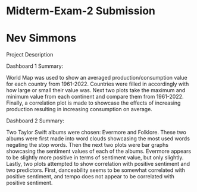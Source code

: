 # Midterm-Exam-2 Submission
# Nev Simmons


Project Description

Dashboard 1 Summary:

World Map was used to show an averaged production/consumption value for each 
country from 1961-2022. Countries were filled in accordingly with how large
or small their value was. Next two plots take the maximum and minimum value
from each continent and compare them from 1961-2022. Finally, a correlation
plot is made to showcase the effects of increasing production resulting
in increasing consumption on average.

Dashboard 2 Summary:

Two Taylor Swift albums were chosen: Evermore and Folklore. These two albums were
first made into word clouds showcasing the most used words negating the stop words.
Then the next two plots were bar graphs showcasing the sentiment values of each
of the albums. Evermore appears to be slightly more positive in terms of sentiment
value, but only slightly. Lastly, two plots attempted to show correlation 
with positive sentiment and two predictors. First, danceability seems to be
somewhat correlated with positive sentiment, and tempo does not appear to be 
correlated with positive sentiment.
